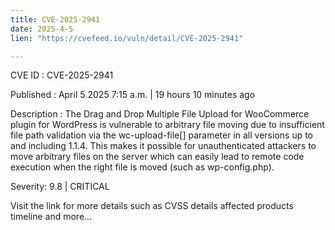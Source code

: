 ```yaml
---
title: CVE-2025-2941
date: 2025-4-5
lien: "https://cvefeed.io/vuln/detail/CVE-2025-2941"

---
```


CVE ID : CVE-2025-2941

Published :  April 5
2025
7:15 a.m. | 19 hours
10 minutes ago

Description : The Drag and Drop Multiple File Upload for WooCommerce plugin for WordPress is vulnerable to arbitrary file moving due to insufficient file path validation via the wc-upload-file[] parameter in all versions up to
and including
1.1.4. This makes it possible for unauthenticated attackers to move arbitrary files on the server
which can easily lead to remote code execution when the right file is moved (such as wp-config.php).

Severity: 9.8 | CRITICAL

Visit the link for more details
such as CVSS details
affected products
timeline
and more...
